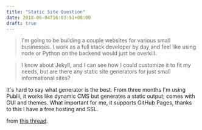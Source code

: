 ```yaml
---
title: "Static Site Question"
date: 2018-06-04T16:03:51+08:00
draft: true
---
```


> I'm going to be building a couple websites for various small businesses. I work as a full stack developer by day and feel like using node or Python on the backend would just be overkill.

> I know about Jekyll, and I can see how I could customize it to fit my needs, but are there any static site generators for just small informational sites?


It's hard to say what generator is the best. From three months I'm using Publii, it works like dynamic CMS but generates a static output; comes with GUI and themes. What important for me, it supports GitHub Pages, thanks to this I have a free hosting and SSL.


from [this thread](https://old.reddit.com/r/webdev/comments/5wsodp/what_is_the_best_static_site_generator_for_a/).